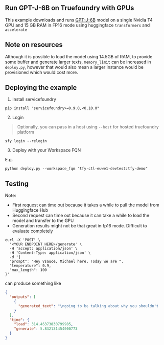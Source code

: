Run GPT-J-6B on Truefoundry with GPUs
---
This example downloads and runs [GPT-J-6B](https://huggingface.co/EleutherAI/gpt-j-6B/tree/float16) model on a single Nvidia T4 GPU and 15 GB RAM in FP16 mode using huggingface `transformers` and `accelerate`

Note on resources
---
Although it is possible to load the model using 14.5GB of RAM, to provide some buffer and generate larger texts, `memory_limit` can be increased in `deploy.py`, however that would also mean a larger instance would be provisioned which would cost more.


Deploying the example
---

1. Install servicefoundry

```shell
pip install "servicefoundry>=0.9.0,<0.10.0"
```

2. Login

> Optionally, you can pass in a host using `--host` for hosted truefoundry platform

```shell
sfy login --relogin
```

3. Deploy with your Workspace FQN

E.g.
```shell
python deploy.py --workspace_fqn "tfy-ctl-euwe1-devtest:tfy-demo"
```

Testing
---

Note:
- First request can time out because it takes a while to pull the model from Huggingface Hub
- Second request can time out because it can take a while to load the model and transfer to the GPU
- Generation results might not be that great in fp16 mode. Difficult to evaluate completely


```shell
curl -X 'POST' \
  '<YOUR ENDPOINT HERE>/generate' \
  -H 'accept: application/json' \
  -H 'Content-Type: application/json' \
  -d '{
  "prompt": "Hey Vsauce, Michael here. Today we are ",
  "temperature": 0.9,
  "max_length": 100
}'
```

can produce something like


```json
{
  "outputs": [
    {
      "generated_text": "\ngoing to be talking about why you shouldn't \nbe afraid of the dark. You know, \nI've mentioned it before, but a lot of \npeople have asked, well, why do we \nhave to be scared of the dark? Why do we \nhave to be so afraid of the dark? Why do \nwe have to go to such great lengths to \nmake ourselves more comfortable when"
    }
  ],
  "time": {
    "load": 314.46373830799985,
    "generate": 5.832131454000773
  }
}
```
